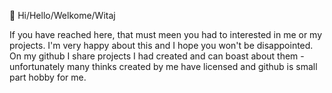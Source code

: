  👋 Hi/Hello/Welkome/Witaj

If you have reached here, that must meen you had to interested in me or my projects. I'm very happy about this and I hope you won't be disappointed. On my github I share projects I had created and can boast about them - unfortunately many thinks created by me have licensed and github is small part hobby for me.



<!---
Lonnger/Lonnger is a ✨ special ✨ repository because its `README.md` (this file) appears on your GitHub profile.
You can click the Preview link to take a look at your changes.
--->
